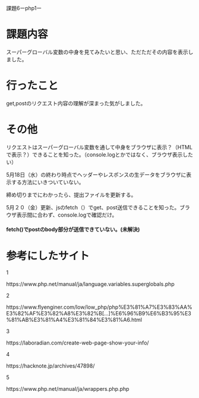 課題6ーphp1ー

<h1>課題内容</h1>
<p>スーパーグローバル変数の中身を見てみたいと思い、ただただその内容を表示しました。<p>

<h1>行ったこと</h1>
get,postのリクエスト内容の理解が深まった気がしました。

<h1>その他</h1>
<p>リクエストはスーパーグローバル変数を通して中身をブラウザに表示？（HTMLで表示？）できることを知った。（console.logとかではなく、ブラウザ表示したい）</p>
<p>5月18日（水）の終わり時点でヘッダーやレスポンスの生データをブラウザに表示する方法にいきついていない。</p>
<p>締め切りまでにわかったら、提出ファイルを更新する。</p>
<p>5月２０（金）更新、jsのfetch（）でget、post送信できることを知った。ブラウザ表示間に合わず、console.logで確認だけ。</p>
<h4>fetch()でpostのbody部分が送信できていない。(未解決)</h4>

<h1>参考にしたサイト</h1>
<p>1</p>
https://www.php.net/manual/ja/language.variables.superglobals.php
<p>2</p>
https://www.flyenginer.com/low/low_php/php%E3%81%A7%E3%83%AA%E3%82%AF%E3%82%A8%E3%82%B[…]%E6%96%B9%E6%B3%95%E3%81%AB%E3%81%A4%E3%81%84%E3%81%A6.html
<p>3</p>
https://laboradian.com/create-web-page-show-your-info/
<p>4</p>
https://hacknote.jp/archives/47898/ 
<p>5</p>
https://www.php.net/manual/ja/wrappers.php.php
